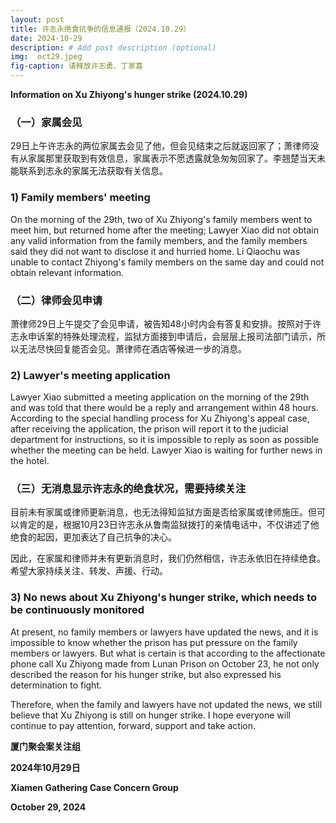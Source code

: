 ```yaml
---
layout: post
title: 许志永绝食抗争的信息通报（2024.10.29）
date: 2024-10-29
description: # Add post description (optional)
img:  oct29.jpeg
fig-caption: 请释放许志勇、丁家喜
---
```


**Information on Xu Zhiyong's hunger strike (2024.10.29)**

### （一）家属会见

29日上午许志永的两位家属去会见了他，但会见结束之后就返回家了；萧律师没有从家属那里获取到有效信息，家属表示不愿透露就急匆匆回家了。李翘楚当天未能联系到志永的家属无法获取有关信息。

### 1) Family members' meeting

On the morning of the 29th, two of Xu Zhiyong's family members went to meet him, but returned home after the meeting; Lawyer Xiao did not obtain any valid information from the family members, and the family members said they did not want to disclose it and hurried home. Li Qiaochu was unable to contact Zhiyong's family members on the same day and could not obtain relevant information.

### （二）律师会见申请

萧律师29日上午提交了会见申请，被告知48小时内会有答复和安排。按照对于许志永申诉案的特殊处理流程，监狱方面接到申请后，会层层上报司法部门请示，所以无法尽快回复能否会见。萧律师在酒店等候进一步的消息。

### 2) Lawyer's meeting application
Lawyer Xiao submitted a meeting application on the morning of the 29th and was told that there would be a reply and arrangement within 48 hours. According to the special handling process for Xu Zhiyong's appeal case, after receiving the application, the prison will report it to the judicial department for instructions, so it is impossible to reply as soon as possible whether the meeting can be held. Lawyer Xiao is waiting for further news in the hotel.

### （三）无消息显示许志永的绝食状况，需要持续关注

目前未有家属或律师更新消息，也无法得知监狱方面是否给家属或律师施压。但可以肯定的是，根据10月23日许志永从鲁南监狱拨打的亲情电话中，不仅讲述了他绝食的起因，更加表达了自己抗争的决心。

因此，在家属和律师并未有更新消息时，我们仍然相信，许志永依旧在持续绝食。希望大家持续关注、转发、声援、行动。

### 3) No news about Xu Zhiyong's hunger strike, which needs to be continuously monitored

At present, no family members or lawyers have updated the news, and it is impossible to know whether the prison has put pressure on the family members or lawyers. But what is certain is that according to the affectionate phone call Xu Zhiyong made from Lunan Prison on October 23, he not only described the reason for his hunger strike, but also expressed his determination to fight.

Therefore, when the family and lawyers have not updated the news, we still believe that Xu Zhiyong is still on hunger strike. I hope everyone will continue to pay attention, forward, support and take action.


**厦门聚会案关注组**

**2024年10月29日**

**Xiamen Gathering Case Concern Group**

**October 29, 2024**

